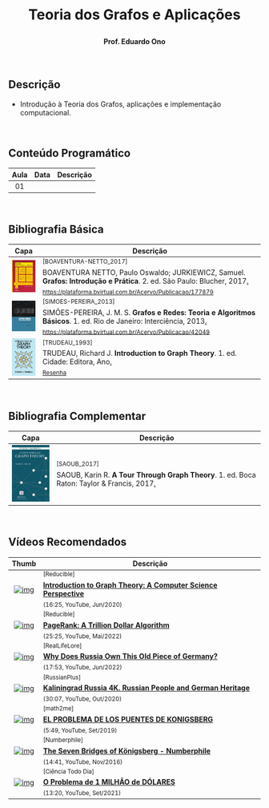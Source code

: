 <h1 align="center">

Teoria dos Grafos e Aplicações

</h1>

<h4 align="center">
Prof. Eduardo Ono
</h4>

<br>

## Descrição

* Introdução à Teoria dos Grafos, aplicações e implementação computacional.

<br>

## Conteúdo Programático

| Aula | Data | Descrição |
| :-:  | :-:  | --- |
| 01 | | 

<br>

## Bibliografia Básica

| Capa | Descrição |
| :-: | --- |
| <img src="./referencias/capas/BOAVENTURA-NETTO_2017.jpg" alt="img" width="100px"> | <sup id="BOAVENTURA-NETTO_2017">[BOAVENTURA-NETTO_2017]</sup><br>BOAVENTURA NETTO, Paulo Oswaldo; JURKIEWICZ, Samuel. <strong>Grafos: Introdução e Prática</strong>. 2. ed. São Paulo: Blucher, 2017[.](#)<br><sub>https://plataforma.bvirtual.com.br/Acervo/Publicacao/177879</sub>
| <img src="./referencias/capas/SIMOES-PEREIRA_2013.jpg" alt="img" width="100px"> | <sup id="SIMOES-PEREIRA_2013">[SIMOES-PEREIRA_2013]</sup><br>SIMÕES-PEREIRA, J. M. S. <strong>Grafos e Redes: Teoria e Algoritmos Básicos</strong>. 1. ed. Rio de Janeiro: Interciência, 2013[.](#)<br><sub>https://plataforma.bvirtual.com.br/Acervo/Publicacao/42049</sub>
| <img src="./referencias/capas/TRUDEAU_1993.jpg" alt="img" width="100px"> | <sup id="TRUDEAU_1993">[TRUDEAU_1993]</sup><br>TRUDEAU, Richard J. <strong>Introduction to Graph Theory</strong>.  1. ed. Cidade: Editora, Ano[.](#)<br><sub>[Resenha](https://www.youtube.com/watch?v=dJL4_p4f2Qg)</sub>

<br>

## Bibliografia Complementar

| Capa | Descrição |
| :-: | --- |
| <img src="./referencias/capas/SAOUB_2017.jpg" alt="img" width="100px"> | <sup id="SAOUB_2017">[SAOUB_2017]</sup><br>SAOUB, Karin R. <strong>A Tour Through Graph Theory</strong>. 1. ed. Boca Raton: Taylor & Francis, 2017[.](#)

<br>

## Vídeos Recomendados

| Thumb| Descrição |
| :-: | --- |
| [![img](https://img.youtube.com/vi/LFKZLXVO-Dg/default.jpg)](https://www.youtube.com/watch?v=LFKZLXVO-Dg) | <sup>[Reducible]</sup><br>[__Introduction to Graph Theory: A Computer Science Perspective__](https://www.youtube.com/watch?v=LFKZLXVO-Dg)<br><sub>(16:25, YouTube, Jun/2020)</sub>
| [![img](https://img.youtube.com/vi/JGQe4kiPnrU/default.jpg)](https://www.youtube.com/watch?v=JGQe4kiPnrU) | <sup>[Reducible]</sup><br>[__PageRank: A Trillion Dollar Algorithm__](https://www.youtube.com/watch?v=JGQe4kiPnrU)<br><sub>(25:25, YouTube, Mai/2022)</sub>
| [![img](https://img.youtube.com/vi/b2f9Zf-MDtU/default.jpg)](https://www.youtube.com/watch?v=b2f9Zf-MDtU) | <sup>[RealLifeLore]</sup><br>[__Why Does Russia Own This Old Piece of Germany?__](https://www.youtube.com/watch?v=b2f9Zf-MDtU)<br><sub>(17:53, YouTube, Jun/2022)</sub>
| [![img](https://img.youtube.com/vi/Y6M14rLIhV0/default.jpg)](https://www.youtube.com/watch?v=Y6M14rLIhV0) | <sup>[RussianPlus]</sup><br>[__Kaliningrad Russia 4K. Russian People and German Heritage__](https://www.youtube.com/watch?v=Y6M14rLIhV0)<br><sub>(30:07, YouTube, Out/2020)</sub>
| [![img](https://img.youtube.com/vi/m_IT0RNZRw8/default.jpg)](https://www.youtube.com/watch?v=m_IT0RNZRw8) | <sup>[math2me]</sup><br>[__EL PROBLEMA DE LOS PUENTES DE KONIGSBERG__](https://www.youtube.com/watch?v=m_IT0RNZRw8)<br><sub>(5:49, YouTube, Set/2019)</sub>
| [![img](https://img.youtube.com/vi/W18FDEA1jRQ/default.jpg)](https://www.youtube.com/watch?v=W18FDEA1jRQ) | <sup>[Numberphile]</sup><br>[__The Seven Bridges of Königsberg - Numberphile__](https://www.youtube.com/watch?v=W18FDEA1jRQ)<br><sub>(14:41, YouTube, Nov/2016)</sub>
| [![img](https://img.youtube.com/vi/9WwYO1Jtr7Y/default.jpg)](https://www.youtube.com/watch?v=9WwYO1Jtr7Y) | <sup>[Ciência Todo Dia]</sup><br>[__O Problema de 1 MILHÃO de DÓLARES__](https://www.youtube.com/watch?v=9WwYO1Jtr7Y)<br><sub>(13:20, YouTube, Set/2021)</sub>

<br>
